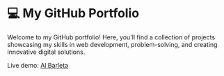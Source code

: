# 💻 My GitHub Portfolio  

Welcome to my GitHub portfolio! Here, you'll find a collection of projects showcasing my skills in web development, problem-solving, and creating innovative digital solutions.  

Live demo: [Al Barleta](https://albarleta.onrender.com/)
